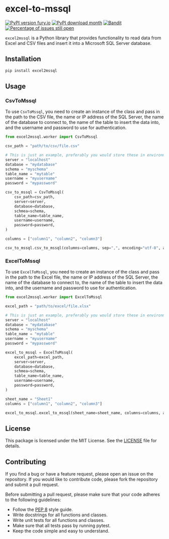 # excel-to-mssql

[![PyPI version fury.io](https://badge.fury.io/py/excel2mssql.svg)](https://pypi.python.org/pypi/excel2mssql/)
[![PyPI download month](https://img.shields.io/pypi/dm/excel2mssql.svg)](https://pypi.python.org/pypi/excel2mssql/)
[![Bandit](https://github.com/josehenriqueroveda/excel-to-mssql/actions/workflows/bandit.yml/badge.svg)](https://github.com/josehenriqueroveda/excel-to-mssql/actions/workflows/bandit.yml)
[![Percentage of issues still open](http://isitmaintained.com/badge/open/Naereen/badges.svg)](http://isitmaintained.com/project/excel-to-mssql/badges "Percentage of issues still open")

`excel2mssql` is a Python library that provides functionality to read data from Excel and CSV files and insert it into a Microsoft SQL Server database.

## Installation
```bash
pip install excel2mssql
```

## Usage
### CsvToMssql
To use `CsvToMssql`, you need to create an instance of the class and pass in the path to the CSV file, the name or IP address of the SQL Server, the name of the database to connect to, the name of the table to insert the data into, and the username and password to use for authentication.

```python
from excel2mssql.worker import CsvToMssql

csv_path = "path/to/csv/file.csv"

# This is just an example, preferably you would store these in environment variables
server = "localhost"
database = "mydatabase"
schema = "myschema"
table_name = "mytable"
username = "myusername"
password = "mypassword"

csv_to_mssql = CsvToMssql(
    csv_path=csv_path,
    server=server,
    database=database,
    schmea=schema,
    table_name=table_name,
    username=username,
    password=password,
)

columns = ["column1", "column2", "column3"]

csv_to_mssql.csv_to_mssql(columns=columns, sep=",", encoding="utf-8", action="replace")
```

### ExcelToMssql
To use `ExcelToMssql`, you need to create an instance of the class and pass in the path to the Excel file, the name or IP address of the SQL Server, the name of the database to connect to, the name of the table to insert the data into, and the username and password to use for authentication.

```python
from excel2mssql.worker import ExcelToMssql

excel_path = "path/to/excel/file.xlsx"

# This is just an example, preferably you would store these in environment variables
server = "localhost"
database = "mydatabase"
schema = "myschema"
table_name = "mytable"
username = "myusername"
password = "mypassword"

excel_to_mssql = ExcelToMssql(
    excel_path=excel_path,
    server=server,
    database=database,
    schmea=schema,
    table_name=table_name,
    username=username,
    password=password,
)

sheet_name = "Sheet1"
columns = ["column1", "column2", "column3"]

excel_to_mssql.excel_to_mssql(sheet_name=sheet_name, columns=columns, action="replace")
```

## License
This package is licensed under the MIT License. See the [LICENSE](LICENSE) file for details.

## Contributing
If you find a bug or have a feature request, please open an issue on the repository. If you would like to contribute code, please fork the repository and submit a pull request.

Before submitting a pull request, please make sure that your code adheres to the following guidelines:
 - Follow the [PEP 8](https://www.python.org/dev/peps/pep-0008/) style guide.
 - Write docstrings for all functions and classes.
 - Write unit tests for all functions and classes.
 - Make sure that all tests pass by running pytest.
 - Keep the code simple and easy to understand.

